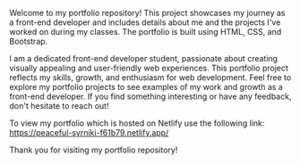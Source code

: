 Welcome to my portfolio repository! This project showcases my journey as a front-end developer and includes details about me and the projects I've worked on during my classes. The portfolio is built using HTML, CSS, and Bootstrap.

I am a dedicated front-end developer student, passionate about creating visually appealing and user-friendly web experiences. This portfolio project reflects my skills, growth, and enthusiasm for web development. Feel free to explore my portfolio projects to see examples of my work and growth as a front-end developer. If you find something interesting or have any feedback, don't hesitate to reach out!

To view my portfolio which is hosted on Netlify use the following link: https://peaceful-syrniki-f61b79.netlify.app/

Thank you for visiting my portfolio repository! 
